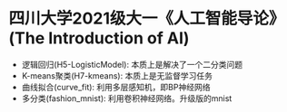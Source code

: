 # 四川大学2021级大一《人工智能导论》(The Introduction of AI) 

- 逻辑回归(H5-LogisticModel): 本质上是解决了一个二分类问题
- K-means聚类(H7-kmeans): 本质上是无监督学习任务
- 曲线拟合(curve_fit): 利用多层感知机，即BP神经网络
- 多分类(fashion_mnist): 利用卷积神经网络。升级版的mnist
